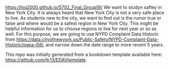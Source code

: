 https://hjq2000.github.io/5702_Final_Group19/
We want to studyn saftey in New York City. It is always heard that New York City is not a very safe place to live. As students new to the city, we want to find out is the rumor true or false and where would be a safest region in New York City. This might be helpful information for us to choose regions to live for next year or so as well. For this purpose, we are going to use NYPD Complaint Data Historic from https://data.cityofnewyork.us/Public-Safety/NYPD-Complaint-Data-Historic/qgea-i56i, and narrow down the date range to more recent 5 years.

This repo was initially generated from a bookdown template available here: https://github.com/jtr13/EDAVtemplate.
